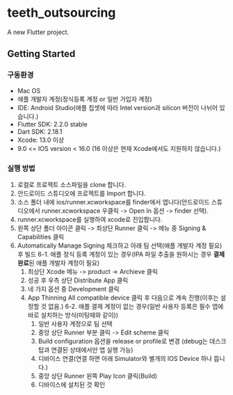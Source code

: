 # teeth_outsourcing

A new Flutter project.

## Getting Started

### 구동환경
- Mac OS
- 애플 개발자 계정(정식등록 계정 or 일반 가입자 계정)
- IDE: Android Studio(애플 칩셋에 따라 Intel version과 silicon 버전이 나뉘어 있습니다.)
- Flutter SDK: 2.2.0 stable
- Dart SDK: 2.18.1
- Xcode: 13.0 이상
- 9.0 <= IOS version < 16.0 (16 이상은 현재 Xcode에서도 지원하지 않습니다.)

### 실행 방법
1. 로컬로 프로젝트 소스파일을 clone 합니다.
2. 안드로이드 스튜디오에 프로젝트를 Import 합니다.
3. 소스 폴더 내에 ios/runner.xcworkspace를 finder에서 엽니다(안드로이드 스튜디오에서 runner.xcworkspace 우클릭 -> Open In 옵션 -> finder 선택).
4. runner.xcworkspace를 실행하여 xcode로 진입합니다.
5. 왼쪽 상단 폴더 아이콘 클릭 -> 최상단 Runner 클릭 -> 메뉴 중 Signing & Capabilities 클릭
6. Automatically Manage Signing 체크하고 아래 팀 선택(애플 개발자 계정 필요) 후 빌드
    6-1. 애플 정식 등록 계정이 있는 경우(IPA 파일 추출을 원하시는 경우 **결제 완료**된 애플 개발자 계정이 필요)
   1. 최상단 Xcode 메뉴 -> product -> Archieve 클릭
   2. 성공 후 우측 상단 Distribute App 클릭
   3. 네 가지 옵션 중 Development 클릭
   4. App Thinning All compatible device 클릭 후 다음으로 계속 진행(이후는 설정할 것 없음.)
    6-2. 애플 결제 계정이 없는 경우(일반 사용자 등록은 필수 앱에 바로 설치하는 방식(미팅때와 같이))
      1. 일반 사용자 계정으로 팀 선택
      2. 중앙 상단 Runner 부분 클릭 -> Edit scheme 클릭
      3. Build configuration 옵션을 release or profile로 변경 (debug는 데스크탑과 연결된 상태에서만 앱 실행 가능)
      4. 디바이스 연결(연결 하면 아래 Simulator와 별개의 IOS Device 하나 뜹니다.)
      5. 중앙 상단 Runner 왼쪽 Play Icon 클릭(Build)
      6. 디바이스에 설치된 것 확인